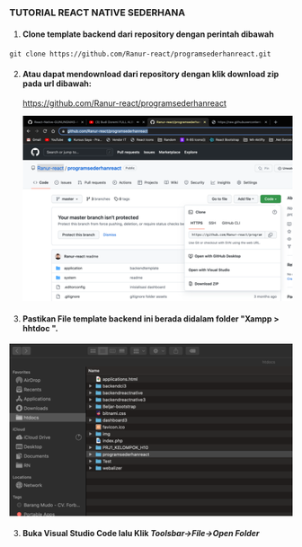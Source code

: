### TUTORIAL REACT NATIVE SEDERHANA

1. #### Clone template backend dari repository dengan perintah dibawah

```
git clone https://github.com/Ranur-react/programsederhanreact.git
```

2. #### Atau dapat mendownload dari repository dengan klik download zip pada url dibawah:

	<https://github.com/Ranur-react/programsederhanreact>

	 ![alt text](./img/Screen%20Shot%202022-07-21%20at%2011.26.08.png)

3. #### Pastikan File template backend ini berada didalam folder "Xampp > hhtdoc ".

 ![alt text](./img/Screen%20Shot%202022-07-21%20at%2011.31.01.png)
 
3. #### Buka Visual Studio Code lalu Klik _Toolsbar->File->Open Folder_
